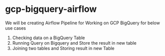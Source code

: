 # gcp-bigquery-airflow
We will be creating Airflow Pipeline for Working on GCP BigQuery for below use cases 

1. Checking data on a BigQuery Table 
2. Running Query on Bigquery and Store the result in new table 
3. Joining two tables and Storing result in new Table
